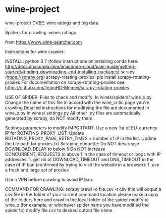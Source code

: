 # wine-project
wine-project CVBE: wine ratings and big data

Spiders for crawling:
wines
ratings

from https://www.wine-searcher.com

Instructions for wine crawler:

INSTALL:
python 3.7 (follow instructions on installing conda here: http://docs.anaconda.com/anaconda-cloud/user-guide/getting-started/#finding-downloading-and-installing-packages)
scrapy (https://scrapy.org)
scrapy-rotating-proxies:
    pip install scrapy-rotating-proxies
For documentation on scrapy-rotating-proxies see:
https://github.com/TeamHG-Memex/scrapy-rotating-proxies

USE OF SPIDER:
Files to check and modify:
In wines/spiders/
    wine_x.py
    Change the name of this file in accord with the wine_critic page you're crawling
    Detailed instructions for modifying the file are documented in wine_x.py
In wines/
    settings.py
All other .py files are automatically generated by scrapy, do NOT modify them.

Settings parameters to modify
IMPORTANT: Use a new list of EU-currency IP for ROTATING_PROXY_LIST.
Update ROTATING_PROXY_PAGE_RETRY_TIMES = number of IP in the list.
Update the file path for proxies.txt
Scraping etiquette:
Do NOT descrease DOWNLOAD_DELAY to below 5
Do NOT increase CONCURRENT_REQUESTS to above 1
    in the case of timeout or loops with IP addresses:
        1. get rid of DOWNLOAD_TIMEOUT and DNS_TIMEOUT
    in the case of IP ban (confirmed by trying to visit the website in a browser):
        1. use a fresh and large set of proxies
        
Use a VPN before crawling to avoid IP ban.

COMMAND FOR CRAWLING:
    scrapy crawl <spider name> -o file.csv -t csv
    this will output a csv file in the folder of your current command location
    please make a copy of the folders here and crawl in the local folder of the spider
    modify <spider name> to wine_x
        (for example, or whichever spider name you have modified the spider to)
    modify file.csv to desired output file name

